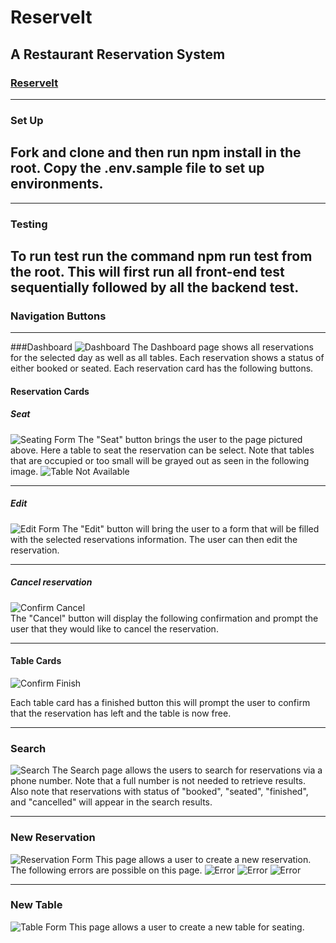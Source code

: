 # ReserveIt

## A Restaurant Reservation System

### [ReserveIt](https://reserveit-eight.vercel.app/dashboard "ReserveIt")

---

### Set Up

## Fork and clone and then run npm install in the root. Copy the .env.sample file to set up environments.

---

### Testing

## To run test run the command npm run test from the root. This will first run all front-end test sequentially followed by all the backend test.

### Navigation Buttons

---

###Dashboard
![Dashboard](/screenshots/dashboard.png "Dashboard")
The Dashboard page shows all reservations for the selected day as well as all tables. Each reservation shows a status of either booked or seated. Each reservation card has the following buttons.

#### Reservation Cards

##### Seat

![Seating Form](/screenshots/seating_form.png "Seating Form")
The "Seat" button brings the user to the page pictured above. Here a table to seat the reservation can be select. Note that tables that are occupied or too small will be grayed out as seen in the following image.
![Table Not Available](/screenshots/seating_form_table_not_available.png "Table Not Available")

---

##### Edit

![Edit Form](/screenshots/edit_form.png "Edit Form")
The "Edit" button will bring the user to a form that will be filled with the selected reservations information. The user can then edit the reservation.

---

##### Cancel reservation

![Confirm Cancel](/screenshots/cancel_confirm.png "Confirm Cancel")  
The "Cancel" button will display the following confirmation and prompt the user that they would like to cancel the reservation.

---

#### Table Cards

![Confirm Finish](/screenshots/finished_confirm.png "Confirm Finish")

Each table card has a finished button this will prompt the user to confirm that the reservation has left and the table is now free.

---

### Search

![Search](/screenshots/search.png "Search")
The Search page allows the users to search for reservations via a phone number. Note that a full number is not needed to retrieve results. Also note that reservations with status of "booked", "seated", "finished", and "cancelled" will appear in the search results.

---

### New Reservation

![Reservation Form](/screenshots/reservation_form.png "Reservation Form")
This page allows a user to create a new reservation. The following errors are possible on this page.
![Error](/screenshots/tuesday_error.png "Error")
![Error](/screenshots/not_opened.png "Error")
![Error](/screenshots/close_to_closing.png "Error")

---

### New Table

![Table Form](/screenshots/table_form.png "Table Form")
This page allows a user to create a new table for seating.
